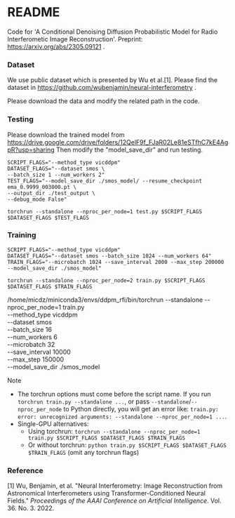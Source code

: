 # README

Code for 'A Conditional Denoising Diffusion Probabilistic Model for Radio Interferometic Image Reconstruction'.
Preprint: https://arxiv.org/abs/2305.09121 .


### Dataset

We use public dataset which is presented by Wu et al.[1]. Please find the dataset in https://github.com/wubenjamin/neural-interferometry .

Please download the data and modify the related path in the code.


### Testing

Please download the trained model from https://drive.google.com/drive/folders/12QelF9f_FJaR02Le81eSTfhC7kE4AgpR?usp=sharing
Then modify the "model_save_dir" and run testing.

```
SCRIPT_FLAGS="--method_type vicddpm"
DATASET_FLAGS="--dataset smos \
--batch_size 1 --num_workers 2"
TEST_FLAGS="--model_save_dir ./smos_model/ --resume_checkpoint ema_0.9999_003000.pt \
--output_dir ./test_output \
--debug_mode False"

torchrun --standalone --nproc_per_node=1 test.py $SCRIPT_FLAGS $DATASET_FLAGS $TEST_FLAGS
```


### Training

```
SCRIPT_FLAGS="--method_type vicddpm"
DATASET_FLAGS="--dataset smos --batch_size 1024 --num_workers 64"
TRAIN_FLAGS="--microbatch 1024 --save_interval 2000 --max_step 200000 --model_save_dir ./smos_model"

torchrun --standalone --nproc_per_node=2 train.py $SCRIPT_FLAGS $DATASET_FLAGS $TRAIN_FLAGS
```

/home/micdz/miniconda3/envs/ddpm_rfi/bin/torchrun --standalone --nproc_per_node=1 train.py \
  --method_type vicddpm \
  --dataset smos \
  --batch_size 16 \
  --num_workers 6 \
  --microbatch 32 \
  --save_interval 10000 \
  --max_step 150000 \
  --model_save_dir ./smos_model


Note
- The torchrun options must come before the script name. If you run `torchrun train.py --standalone ...`, or pass `--standalone`/`--nproc_per_node` to Python directly, you will get an error like: `train.py: error: unrecognized arguments: --standalone --nproc_per_node=1 ...`.
- Single-GPU alternatives:
	- Using torchrun: `torchrun --standalone --nproc_per_node=1 train.py $SCRIPT_FLAGS $DATASET_FLAGS $TRAIN_FLAGS`
	- Or without torchrun: `python train.py $SCRIPT_FLAGS $DATASET_FLAGS $TRAIN_FLAGS` (omit any torchrun flags)






### Reference

[1] Wu, Benjamin, et al. "Neural Interferometry: Image Reconstruction from Astronomical Interferometers using Transformer-Conditioned Neural Fields." *Proceedings of the AAAI Conference on Artificial Intelligence*. Vol. 36. No. 3. 2022.
